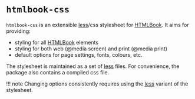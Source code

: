 # `htmlbook-css`

`htmlbook-css` is an extensible [less](https://lesscss.org)/css stylesheet for [HTMLBook](https://oreillymedia.github.io/HTMLBook). It aims for providing:

- styling for all [HTMLBook](https://oreillymedia.github.io/HTMLBook/) elements
- styling for both web (@media screen) and print (@media print)
- default options for page settings, fonts, colours, etc.

The stylesheet is maintained as a set of [less](https://lesscss.org) files. For convenience, the package also contains a compiled css file.

!!! note
    Changing options consistently requires using the [less](https://lesscss.org) variant of the stylesheet.
